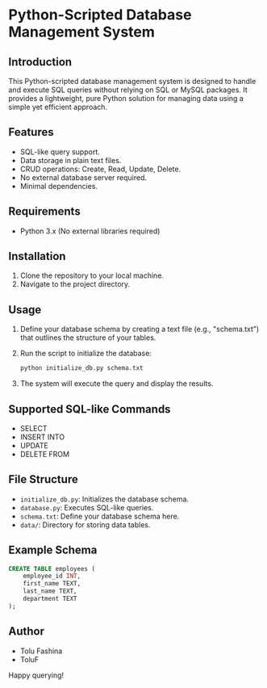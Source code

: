 # Python-Scripted Database Management System

## Introduction
This Python-scripted database management system is designed to handle and execute SQL queries without relying on SQL or MySQL packages. It provides a lightweight, pure Python solution for managing data using a simple yet efficient approach.

## Features
- SQL-like query support.
- Data storage in plain text files.
- CRUD operations: Create, Read, Update, Delete.
- No external database server required.
- Minimal dependencies.

## Requirements
- Python 3.x (No external libraries required)

## Installation
1. Clone the repository to your local machine.
2. Navigate to the project directory.

## Usage
1. Define your database schema by creating a text file (e.g., "schema.txt") that outlines the structure of your tables.

2. Run the script to initialize the database:
   ```bash
   python initialize_db.py schema.txt
   
3. The system will execute the query and display the results.

## Supported SQL-like Commands
- SELECT
- INSERT INTO
- UPDATE
- DELETE FROM

## File Structure
- `initialize_db.py`: Initializes the database schema.
- `database.py`: Executes SQL-like queries.
- `schema.txt`: Define your database schema here.
- `data/`: Directory for storing data tables.

## Example Schema
```sql
CREATE TABLE employees (
    employee_id INT,
    first_name TEXT,
    last_name TEXT,
    department TEXT
);
```

## Author
- Tolu Fashina
- ToluF

Happy querying!
```
